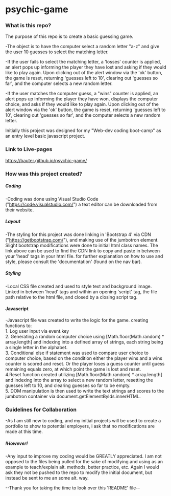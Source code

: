 # psychic-game

### What is this repo? ###

The purpose of this repo is to create a basic guessing game.

-The object is to have the computer select a random letter "a-z" and give the user 10 guesses to select the matching letter.

-If the user fails to select the matching letter, a 'losses' counter is applied, an alert pops up informing the player they have lost and asking if they would like to play again. Upon clicking out of the alert window via the 'ok' button, the game is reset, returning 'guesses left to 10', clearing out 'guesses so far', and the computer selects a new random letter. 
  
-If the user matches the computer guess, a "wins" counter is applied, an alert pops up informing the player they have won, displays the computer choice, and asks if they would like to play again. Upon clicking out of the alert window via the 'ok' button, the game is reset, returning 'guesses left to 10', clearing out 'guesses so far', and the computer selects a new random letter. 


Initially this project was designed for my "Web-dev coding boot-camp" as an entry level basic javascript project.

### Link to Live-pages ###

https://bauter.github.io/psychic-game/

### How was this project created? ###

##### Coding #####
-Coding was done using Visual Studio Code ("https://code.visualstudio.com/") a text editor can be downloaded from their website.

##### Layout #####
-The styling for this project was done linking in 'Bootstrap 4' via CDN ("https://getbootstrap.com/"), and making use of the jumbotron element. Slight bootstrap modifications were done to initial html class names. The link above can be used to find the CDN link to copy and paste in between your 'head' tags in your html file. for further explanation on how to use and style, please consult the 'documentation' (found on the nav bar).

##### Styling #####
-Local CSS file created and used to style text and background image. Linked in between 'head' tags and within an opening 'script' tag, the file path relative to the html file, and closed by a closing script tag. 

#### Javascript #####
-Javascript file was created to write the logic for the game. creating functions to:<br>
    1. Log user input via event.key<br>
    2. Generating a random computer choice using [Math.floor(Math.random) * array.length] and indexing into a defined array of strings, each string being a single letter in the alphabet. <br>
    3. Conditional else if statement was used to compare user choice to computer choice, based on the condition either the player wins and a wins counter is scored and reset. Or the player loses a guess counter until guess remaining equals zero, at which point the game is lost and reset.<br>
    4.Reset function created utilizing [Math.floor(Math.random) * array.length] and indexing into the array to select a new random letter, resetting the guesses left to 10, and clearing guesses so far to be empty. <br>
    5. DOM manipulation is then used to write the text strings and scores to the jumbotron container via document.getElementByIds.innerHTML.<br>

### Guidelines for Collaboration ###

-As I am still new to coding, and my initial projects will be used to create a portfolio to show to potential employers, i ask that no modifications are made at this time.

##### !However! #####

 -Any input to improve my coding would be GREATLY appreciated. I am not opposed to the files being pulled for the sake of modifying and using as an example to teach/explain alt. methods, better practice, etc. Again I would ask they not be pushed to the repo to modify the initial document, but instead be sent to me an some alt. way.

 --Thank you for taking the time to look over this 'README' file--
